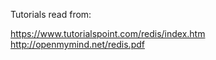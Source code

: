 Tutorials read from:  
  
  
https://www.tutorialspoint.com/redis/index.htm  
http://openmymind.net/redis.pdf